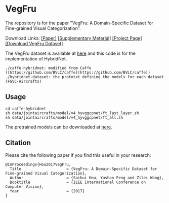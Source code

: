 # VegFru
The repository is for the paper "VegFru: A Domain-Specific Dataset for Fine-grained Visual Categorization".

Download Links: [[Paper]](http://home.ustc.edu.cn/~saihui/project/vegfru/iccv17_vegfru.pdf) [[Supplementary Meterial]](http://home.ustc.edu.cn/~saihui/project/vegfru/iccv17_sup_vegfru.pdf) [[Project Page]](http://home.ustc.edu.cn/~saihui/project/vegfru/vegfru_project.html) [[Download VegFru Dataset]](http://pan.baidu.com/s/1boSNcV9)
 
The VegFru dataset is available at [here](http://pan.baidu.com/s/1boSNcV9) and this code is for the implementation of HybridNet.
```
./caffe-hybridnet: modified from Caffe ([https://github.com/BVLC/caffe](https://github.com/BVLC/caffe))
./hybridnet-dataset: the prototxt defining the models for each dataset (FGVC-Aircrafts)
```

## Usage

```
cd caffe-hybridnet
sh data/jointaircrafts/model/v4_hyvggcpnet/ft_last_layer.sh
sh data/jointaircrafts/model/v4_hyvggcpnet/ft_all.sh
```
The pretrained models can be downloaded at [here](http://pan.baidu.com/s/1hrWGGSW).

## Citation
Please cite the following paper if you find this useful in your research:

	@InProceedings{Hou2017VegFru,
	  Title                    = {VegFru: A Domain-Specific Dataset for Fine-grained Visual Categorization},
	  Author                   = {Saihui Hou, Yushan Feng and Zilei Wang},
	  Booktitle                = {IEEE International Conference on Computer Vision},
	  Year                     = {2017}
	}
